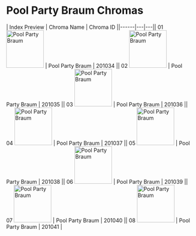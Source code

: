 # Pool Party Braum Chromas

| Index  Preview | Chroma Name | Chroma ID ||------|---|---|| 01  <img src='https://raw.communitydragon.org/latest/plugins/rcp-be-lol-game-data/global/default/v1/champion-chroma-images/201/201034.png' alt='Pool Party Braum' width='100'> | Pool Party Braum | 201034 || 02  <img src='https://raw.communitydragon.org/latest/plugins/rcp-be-lol-game-data/global/default/v1/champion-chroma-images/201/201035.png' alt='Pool Party Braum' width='100'> | Pool Party Braum | 201035 || 03  <img src='https://raw.communitydragon.org/latest/plugins/rcp-be-lol-game-data/global/default/v1/champion-chroma-images/201/201036.png' alt='Pool Party Braum' width='100'> | Pool Party Braum | 201036 || 04  <img src='https://raw.communitydragon.org/latest/plugins/rcp-be-lol-game-data/global/default/v1/champion-chroma-images/201/201037.png' alt='Pool Party Braum' width='100'> | Pool Party Braum | 201037 || 05  <img src='https://raw.communitydragon.org/latest/plugins/rcp-be-lol-game-data/global/default/v1/champion-chroma-images/201/201038.png' alt='Pool Party Braum' width='100'> | Pool Party Braum | 201038 || 06  <img src='https://raw.communitydragon.org/latest/plugins/rcp-be-lol-game-data/global/default/v1/champion-chroma-images/201/201039.png' alt='Pool Party Braum' width='100'> | Pool Party Braum | 201039 || 07  <img src='https://raw.communitydragon.org/latest/plugins/rcp-be-lol-game-data/global/default/v1/champion-chroma-images/201/201040.png' alt='Pool Party Braum' width='100'> | Pool Party Braum | 201040 || 08  <img src='https://raw.communitydragon.org/latest/plugins/rcp-be-lol-game-data/global/default/v1/champion-chroma-images/201/201041.png' alt='Pool Party Braum' width='100'> | Pool Party Braum | 201041 |